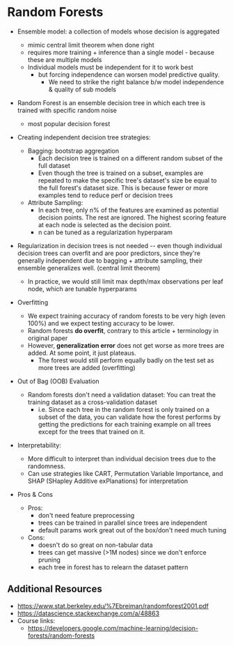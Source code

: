 # Random Forests

* Ensemble model: a collection of models whose decision is aggregated
	* mimic central limit theorem when done right
	* requires more training + inference than a single model - because these are multiple models
	* Individual models must be independent for it to work best
		* but forcing independence can worsen model predictive quality. 
			* We need to strike the right balance b/w model independence & quality of sub models 

* Random Forest is an ensemble decision tree in which each tree is trained with specific random noise
	* most popular decision forest
* Creating independent decision tree strategies: 
	* Bagging: bootstrap aggregation
		* Each decision tree is trained on a different random subset of the full dataset
		* Even though the tree is trained on a subset, examples are repeated to make the specific tree's dataset's size be equal to the full forest's dataset size. This is because fewer or more examples tend to reduce perf or decision trees
	* Attribute Sampling:
		* In each tree, only n% of the features are examined as potential decision points. The rest are ignored. The highest scoring feature at each node is selected as the decision point. 
		* n can be tuned as a regularization hyperparam
* Regularization in decision trees is not needed -- even though individual decision trees can overfit and are poor predictors, since they're generally independent due to bagging + attribute sampling, their ensemble generalizes well. (central limit theorem)
	* In practice, we would still limit max depth/max observations per leaf node, which are tunable hyperparams
* Overfitting
	* We expect training accuracy of random forests to be very high (even 100%) and we expect testing accuracy to be lower.
	* Random forests **do overfit**, contrary to this article + terminology in original paper
	* However, **generalization error** does not get worse as more trees are added. At some point, it just plateaus.
		* The forest would still perform equally badly on the test set as more trees are added (overfitting)
* Out of Bag (OOB) Evaluation
	* Random forests don't need a validation dataset: You can treat the training dataset as a cross-validation dataset
		* i.e. Since each tree in the random forest is only trained on a subset of the data, you can validate how the forest performs by getting the predictions for each training example on all trees except for the trees that trained on it. 
* Interpretability: 
	* More difficult to interpret than individual decision trees due to the randomness. 
	* Can use strategies like CART, Permutation Variable Importance, and SHAP (SHapley Additive exPlanations) for interpretation
* Pros & Cons
	* Pros: 
		* don't need feature preprocessing
		* trees can be trained in parallel since trees are independent
		* default params work great out of the box/don't need much tuning
	* Cons:
		* doesn't do so great on non-tabular data
		* trees can get massive (>1M nodes) since we don't enforce pruning
		* each tree in forest has to relearn the dataset pattern

## Additional Resources
* https://www.stat.berkeley.edu/%7Ebreiman/randomforest2001.pdf
* https://datascience.stackexchange.com/a/48863
* Course links:
	* https://developers.google.com/machine-learning/decision-forests/random-forests